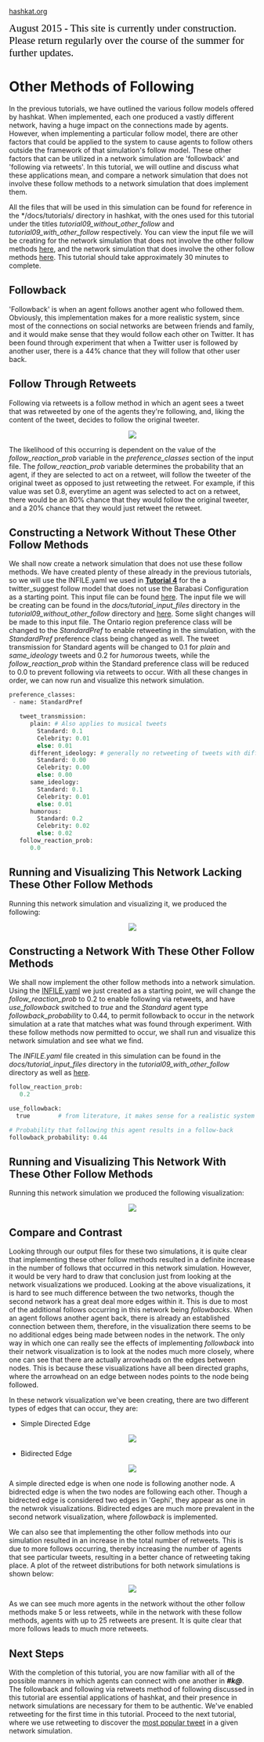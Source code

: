 [hashkat.org](http://hashkat.org)

<span style="color:black; font-family:Georgia; font-size:1.5em;">August 2015 - This site is currently under construction. Please return regularly over the course of the summer for further updates. </span>

# Other Methods of Following

In the previous tutorials, we have outlined the various follow models offered by hashkat. When implemented, each one produced a vastly different network, having a huge impact on the connections made by agents. However, when implementing a particular follow model, there are other factors that could be applied to the system to cause agents to follow others outside the framework of that simulation's follow model. These other factors that can be utilized in a network simulation are 'followback' and 'following via retweets'. In this tutorial, we will outline and discuss what these applications mean, and compare a network simulation that does not involve these follow methods to a network simulation that does implement them.

All the files that will be used in this simulation can be found for reference in the */docs/tutorials/ directory in hashkat, with the ones used for this tutorial under the titles *tutorial09_without_other_follow* and *tutorial09_with_other_follow* respectively. You can view the input file we will be creating for the network simulation that does not involve the other follow methods [here](https://github.com/hashkat/hashkat/blob/master/docs/tutorial_input_files/tutorial09_without_other_follow/INFILE.yaml), and the network simulation that does involve the other follow methods [here](https://github.com/hashkat/hashkat/blob/master/docs/tutorial_input_files/tutorial09_with_other_follow/INFILE.yaml). This tutorial should take approximately 30 minutes to complete.

## Followback

'Followback' is when an agent follows another agent who followed them. Obviously, this implementation makes for a more realistic system, since most of the connections on social networks are between friends and family, and it would make sense that they would follow each other on Twitter. It has been found through experiment that when a Twitter user is followed by another user, there is a 44% chance that they will follow that other user back.

## Follow Through Retweets

Following via retweets is a follow method in which an agent sees a tweet that was retweeted by one of the agents they're following, and, liking the content of the tweet, decides to follow the original tweeter.

<p align='center'>
<img src='../img/tutorial09_with_other_follow/following_via_retweets.png'>
</p>

The likelihood of this occurring is dependent on the value of the *follow_reaction_prob* variable in the *preference_classes* section of the input file. The *follow_reaction_prob* variable determines the probability that an agent, if they are selected to act on a retweet, will follow the tweeter of the original tweet as opposed to just retweeting the retweet. For example, if this value was set 0.8, everytime an agent was selected to act on a retweet, there would be an 80% chance that they would follow the original tweeter, and a 20% chance that they would just retweet the retweet.

## Constructing a Network Without These Other Follow Methods

We shall now create a network simulation that does not use these follow methods. We have created plenty of these already in the previous tutorials, so we will use the INFILE.yaml we used in [**Tutorial 4**](https://github.com/hashkat/hashkat/blob/master/docs/tutorial_input_files/tutorial04_other/INFILE.yaml) for the a twitter_suggest follow model that does not use the Barabasi Configuration as a starting point. This input file can be found [here](https://github.com/hashkat/hashkat/blob/master/docs/tutorial_input_files/tutorial04_other/INFILE.yaml). The input file we will be creating can be found in the *docs/tutorial_input_files* directory in the *tutorial09_without_other_follow* directory and [here](https://github.com/hashkat/hashkat/blob/master/docs/tutorial_input_files/tutorial09_without_other_follow/INFILE.yaml). Some slight changes will be made to this input file. The Ontario region preference class will be changed to the *StandardPref* to enable retweeting in the simulation, with the *StandardPref* preference class being changed as well. The tweet transmission for Standard agents will be changed to 0.1 for *plain* and *same_ideology* tweets and 0.2 for *humorous* tweets, while the *follow_reaction_prob* within the Standard preference class will be reduced to 0.0 to prevent following via retweets to occur. With all these changes in order, we can now run and visualize this network simulation.

```python
preference_classes:
 - name: StandardPref

   tweet_transmission: 
      plain: # Also applies to musical tweets
        Standard: 0.1
        Celebrity: 0.01
        else: 0.01
      different_ideology: # generally no retweeting of tweets with different ideological content
        Standard: 0.00
        Celebrity: 0.00
        else: 0.00
      same_ideology:
        Standard: 0.1
        Celebrity: 0.01
        else: 0.01
      humorous:
        Standard: 0.2
        Celebrity: 0.02
        else: 0.02
   follow_reaction_prob:
      0.0
```

## Running and Visualizing This Network Lacking These Other Follow Methods

Running this network simulation and visualizing it, we produced the following:

<p align='center'>
<img src='../img/tutorial09_without_other_follow/visualization.png'>
</p>

## Constructing a Network With These Other Follow Methods

We shall now implement the other follow methods into a network simulation. Using the [INFILE.yaml](https://github.com/hashkat/hashkat/blob/master/docs/tutorial_input_files/tutorial09_without_other_follow/INFILE.yaml) we just created as a starting point, we will change the *follow_reaction_prob* to 0.2 to enable following via retweets, and have *use_followback* switched to *true* and the *Standard* agent type *followback_probability* to 0.44, to permit followback to occur in the network simulation at a rate that matches what was found through experiment. With these follow methods now permitted to occur, we shall run and visualize this network simulation and see what we find.

The *INFILE.yaml* file created in this simulation can be found in the *docs/tutorial_input_files* directory in the *tutorial09_with_other_follow* directory as well as [here](https://github.com/hashkat/hashkat/blob/master/docs/tutorial_input_files/tutorial09_with_other_follow/INFILE.yaml).

```python
follow_reaction_prob:
   0.2
```

```python
use_followback: 
  true        # from literature, it makes sense for a realistic system to have followback enabled
```

```python
# Probability that following this agent results in a follow-back
followback_probability: 0.44
```

## Running and Visualizing This Network With These Other Follow Methods

Running this network simulation we produced the following visualization:

<p align='center'>
<img src='../img/tutorial09_with_other_follow/visualization.png'>
</p>

## Compare and Contrast

Looking through our output files for these two simulations, it is quite clear that implementing these other follow methods resulted in a definite increase in the number of follows that occurred in this network simulation. However, it would be very hard to draw that conclusion just from looking at the network visualizations we produced. Looking at the above visualizations, it is hard to see much difference between the two networks, though the second network has a great deal more edges within it. This is due to most of the additional follows occurring in this network being *followbacks*. When an agent follows another agent back, there is already an established connection between them, therefore, in the visualization there seems to be no additional edges being made between nodes in the network. The only way in which one can really see the effects of implementing *followback* into their network visualization is to look at the nodes much more closely, where one can see that there are actually arrowheads on the edges between nodes. This is because these visualizations have all been directed graphs, where the arrowhead on an edge between nodes points to the node being followed.

In these network visualization we've been creating, there are two different types of edges that can occur, they are:

* Simple Directed Edge

<p align='center'>
<img src='../img/tutorial09_without_other_follow/one_follow_connection.png'>
</p>

* Bidirected Edge

<p align='center'>
<img src='../img/tutorial09_with_other_follow/followback_connection.png'>
</p>

A simple directed edge is when one node is following another node. A bidrected edge is when the two nodes are following each other. Though a bidrected edge is considered two edges in 'Gephi', they appear as one in the netwrok visualizations. Bidirected edges are much more prevalent in the second network visualization, where *followback* is implemented.

We can also see that implementing the other follow methods into our simulation resulted in an increase in the total number of retweets. This is due to more follows occurring, thereby increasing the number of agents that see particular tweets, resulting in a better chance of retweeting taking place. A plot of the retweet distributions for both network simulations is shown below:

<p align='center'>
<img src='../img/tutorial09_with_other_follow/retweets_distro.svg'>
</p>

As we can see much more agents in the network without the other follow methods make 5 or less retweets, while in the network with these follow methods, agents with up to 25 retweets are present. It is quite clear that more follows leads to much more retweets.

## Next Steps

With the completion of this tutorial, you are now familiar with all of the possible manners in which agents can connect with one another in ***#k@***. The followback and following via retweets method of following discussed in this tutorial are essential applications of hashkat, and their presence in network simulations are necessary for them to be authentic. We've enabled retweeting for the first time in this tutorial. Proceed to the next tutorial, where we use retweeting to discover the [most popular tweet](http://docs.hashkat.org/en/latest/tutorial10/) in a given network simulation.